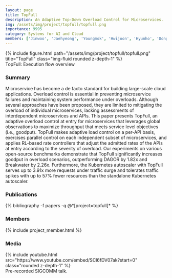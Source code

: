 ```yaml
---
layout: page
title: TopFull
description: An Adaptive Top-Down Overload Control for Microservices.
img: /assets/img/project/topfull/topfull.png
importance: 9995
category: Systems for AI and Cloud
members: ['Jinwoo', 'Jaehyeong', 'Youngmok', 'Hwijoon', 'Hyunho', 'Dongsu']
---
```


<div class="row justify-content-sm-center">
    <div class="col-12 mt-3 col-md-12">
        {% include figure.html path="/assets/img/project/topfull/topfull.png" title="TopFull" class="img-fluid rounded z-depth-1" %}
        <div class="caption">
            TopFull: Execution flow overview
        </div>
    </div>
</div>

<h3>Summary</h3>
Microservice has become a de facto standard for building large-scale cloud applications. Overload control is essential in preventing microservice failures and maintaining system performance under overloads. Although several approaches have been proposed, they are limited to mitigating the overload of individual microservices, lacking assessments of interdependent microservices and APIs.
This paper presents TopFull, an adaptive overload control at entry for microservices that leverages global observations to maximize throughput that meets service level objectives (i.e., goodput). TopFull makes adaptive load control on a per-API basis, exercises parallel control on each independent subset of microservices, and applies RL-based rate controllers that adjust the admitted rates of the APIs at entry according to the severity of overload. Our experiments on various open-source benchmarks demonstrate that TopFull significantly increases goodput in overload scenarios, outperforming DAGOR by 1.82x and Breakwater by 2.26x. Furthermore, the Kubernetes autoscaler with TopFull serves up to 3.91x more requests under traffic surge and tolerates traffic spikes with up to 57% fewer resources than the standalone Kubernetes autoscaler.

<h3>Publications</h3>
<div class="publications">
{% bibliography -f papers -q @*[project=topfull]* %}
</div>

<h3>Members</h3>
{% include project_member.html %}

<h3>Media</h3>
<div class="row justify-content-sm-center">
    <div class="col-md mt-3 mt-md-0 col-md-6">
        {% include youtube.html src="https://www.youtube.com/embed/SCl6fDV07ak?start=0" class="rounded z-depth-1" %}
        <div class="caption">
            Pre-recorded SIGCOMM talk.
        </div>
    </div>
</div>